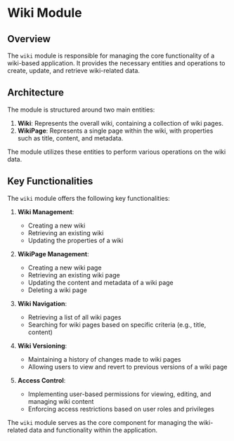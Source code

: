 # Wiki Module

## Overview

The `wiki` module is responsible for managing the core functionality of a wiki-based application. It provides the necessary entities and operations to create, update, and retrieve wiki-related data.

## Architecture

The module is structured around two main entities:

1. **Wiki**: Represents the overall wiki, containing a collection of wiki pages.
2. **WikiPage**: Represents a single page within the wiki, with properties such as title, content, and metadata.

The module utilizes these entities to perform various operations on the wiki data.

## Key Functionalities

The `wiki` module offers the following key functionalities:

1. **Wiki Management**:
   - Creating a new wiki
   - Retrieving an existing wiki
   - Updating the properties of a wiki

2. **WikiPage Management**:
   - Creating a new wiki page
   - Retrieving an existing wiki page
   - Updating the content and metadata of a wiki page
   - Deleting a wiki page

3. **Wiki Navigation**:
   - Retrieving a list of all wiki pages
   - Searching for wiki pages based on specific criteria (e.g., title, content)

4. **Wiki Versioning**:
   - Maintaining a history of changes made to wiki pages
   - Allowing users to view and revert to previous versions of a wiki page

5. **Access Control**:
   - Implementing user-based permissions for viewing, editing, and managing wiki content
   - Enforcing access restrictions based on user roles and privileges

The `wiki` module serves as the core component for managing the wiki-related data and functionality within the application.